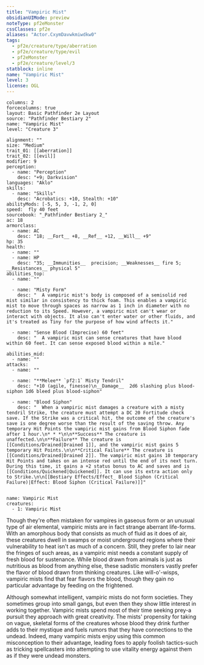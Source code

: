```yaml
---
title: "Vampiric Mist"
obsidianUIMode: preview
noteType: pf2eMonster
cssClasses: pf2e
aliases: "Actor.CxymDavwkmiwdkw0" 
tags:
  - pf2e/creature/type/aberration
  - pf2e/creature/type/evil
  - pf2eMonster
  - pf2e/creature/level/3
statblock: inline
name: "Vampiric Mist"
level: 3
license: OGL
---
```


```statblock
columns: 2
forcecolumns: true
layout: Basic Pathfinder 2e Layout
source: "Pathfinder Bestiary 2"
name: "Vampiric Mist"
level: "Creature 3"

alignment: ""
size: "Medium"
trait_01: [[aberration]]
trait_02: [[evil]]
modifier: 9
perception:
  - name: "Perception"
    desc: "+9; Darkvision"
languages: "Aklo"
skills:
  - name: "Skills"
    desc: "Acrobatics: +10, Stealth: +10"
abilityMods: [-5, 5, 3, -1, 2, 0]
speed:  fly 40 feet
sourcebook: "_Pathfinder Bestiary 2_"
ac: 18
armorclass:
  - name: AC
    desc: "18; __Fort__ +8, __Ref__ +12, __Will__ +9"
hp: 35
health:
  - name: ""
  - name: HP
    desc: "35; __Immunities__  precision; __Weaknesses__ fire 5; __Resistances__ physical 5"
abilities_top:
  - name: ""

  - name: "Misty Form"
    desc: "  A vampiric mist's body is composed of a semisolid red mist similar in consistency to thick foam. This enables a vampiric mist to move through spaces as narrow as 1 inch in diameter with no reduction to its Speed. However, a vampiric mist can't wear or interact with objects. It also can't enter water or other fluids, and it's treated as Tiny for the purpose of how wind affects it."

  - name: "Sense Blood (Imprecise) 60 feet"
    desc: "  A vampiric mist can sense creatures that have blood within 60 feet. It can sense exposed blood within a mile."

abilities_mid:
  - name: ""
attacks:
  - name: ""

  - name: "**Melee** `pf2:1` Misty Tendril"
    desc: "+10 (agile, finesse)\n__Damage__  2d6 slashing plus blood-siphon 1d6 bleed plus blood-siphon"

  - name: "Blood Siphon"
    desc: "  When a vampiric mist damages a creature with a misty tendril Strike, the creature must attempt a DC 20 Fortitude check save. If the Strike was a critical hit, the outcome of the creature's save is one degree worse than the result of the saving throw. Any temporary Hit Points the vampiric mist gains from Blood Siphon fade after 1 hour.\n* * *\n\n**Success** The creature is unaffected.\n\n**Failure** The creature is [[Conditions/Drained|Drained 1]], and the vampiric mist gains 5 temporary Hit Points.\n\n**Critical Failure** The creature is [[Conditions/Drained|Drained 2]]. The vampiric mist gains 10 temporary Hit Points and takes on an intense red until the end of its next turn. During this time, it gains a +2 status bonus to AC and saves and is [[Conditions/Quickened|Quickened]]. It can use its extra action only to Strike.\n\n[[Bestiary Effects/Effect_ Blood Siphon (Critical Failure)|Effect: Blood Siphon (Critical Failure)]]"
 
```

```encounter-table
name: Vampiric Mist
creatures:
  - 1: Vampiric Mist
```



Though they're often mistaken for vampires in gaseous form or an unusual type of air elemental, vampiric mists are in fact strange aberrant life-forms. With an amorphous body that consists as much of fluid as it does of air, these creatures dwell in swamps or moist underground regions where their vulnerability to heat isn't as much of a concern. Still, they prefer to lair near the fringes of such areas, as a vampiric mist needs a constant supply of fresh blood for sustenance. While blood drawn from animals is just as nutritious as blood from anything else, these sadistic monsters vastly prefer the flavor of blood drawn from thinking creatures. Like will-o'-wisps, vampiric mists find that fear flavors the blood, though they gain no particular advantage by feeding on the frightened.

Although somewhat intelligent, vampiric mists do not form societies. They sometimes group into small gangs, but even then they show little interest in working together. Vampiric mists spend most of their time seeking prey-a pursuit they approach with great creativity. The mists' propensity for taking on vague, skeletal forms of the creatures whose blood they drink further adds to their mystique and fuels rumors that they have connections to the undead. Indeed, many vampiric mists enjoy using this common misconception to their advantage, leading foes to apply foolish tactics-such as tricking spellcasters into attempting to use vitality energy against them as if they were undead monsters.
